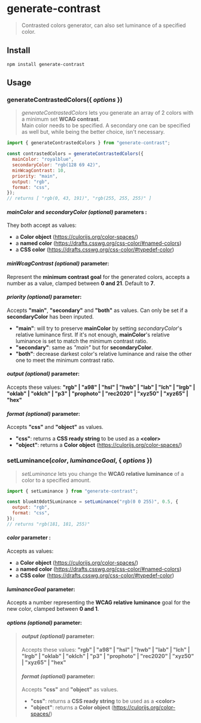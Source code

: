 # generate-contrast

> Contrasted colors generator, can also set luminance of a specified color.

## Install

```shell
npm install generate-contrast
```

## Usage

### generateContrastedColors({ _options_ })

> _generateContrastedColors_ lets you generate an array of 2 colors with a minimum set **WCAG contrast**.
> <br>Main color needs to be specified. A secondary one can be specified as well but, while being the better choice, isn't necessary.

```js
import { generateContrastedColors } from "generate-contrast";

const contrastedColors = generateContrastedColors({
  mainColor: "royalblue",
  secondaryColor: "rgb(128 69 42)",
  minWcagContrast: 10,
  priority: "main",
  output: "rgb",
  format: "css",
});
// returns [ "rgb(0, 43, 191)", "rgb(255, 255, 255)" ]
```

#### _mainColor_ and _secondaryColor (optional)_ parameters :

They both accept as values:

- a **Color object** (https://culorijs.org/color-spaces/)
- a **named color** (https://drafts.csswg.org/css-color/#named-colors)
- a **CSS color** (https://drafts.csswg.org/css-color/#typedef-color)

#### _minWcagContrast (optional)_ parameter:

Represent the **minimum contrast goal** for the generated colors, accepts a number as a value, clamped between **0 and 21**. Default to **7**.

#### _priority (optional)_ parameter:

Accepts **"main"**, **"secondary"** and **"both"** as values. Can only be set if a **secondaryColor** has been inputed.

- **"main"**: will try to preserve **mainColor** by setting _secondaryColor_'s relative luminance first. If it's not enough, **mainColor**'s relative luminance is set to match the minimum contrast ratio.
- **"secondary"**: same as _"main"_ but for **secondaryColor**.
- **"both"**: decrease darkest color's relative luminance and raise the other one to meet the minimum contrast ratio.

#### _output (optional)_ parameter:

Accepts these values:
**"rgb" | "a98" | "hsl" | "hwb" | "lab" | "lch" | "lrgb" | "oklab" | "oklch" | "p3" | "prophoto" | "rec2020" | "xyz50" | "xyz65" | "hex"**

#### _format (optional)_ parameter:

Accepts **"css"** and **"object"** as values.

- **"css"**: returns a **CSS ready string** to be used as a **\<color\>**
- **"object"**: returns a **Color object** (https://culorijs.org/color-spaces/)

### setLuminance(_color_, _luminanceGoal_, { _options_ })

> _setLuminance_ lets you change the **WCAG relative luminance** of a color to a specified amount.

```js
import { setLuminance } from "generate-contrast";

const blueAt0dot5Luminance = setLuminance("rgb(0 0 255)", 0.5, {
  output: "rgb",
  format: "css",
});
// returns "rgb(181, 181, 255)"
```

#### _color_ parameter :

Accepts as values:

- a **Color object** (https://culorijs.org/color-spaces/)
- a **named color** (https://drafts.csswg.org/css-color/#named-colors)
- a **CSS color** (https://drafts.csswg.org/css-color/#typedef-color)

#### _luminanceGoal_ parameter:

Accepts a number representing the **WCAG relative luminance** goal for the new color, clamped between **0 and 1**.

#### _options (optional)_ parameter:

> #### _output (optional)_ parameter:
>
> Accepts these values:
> **"rgb" | "a98" | "hsl" | "hwb" | "lab" | "lch" | "lrgb" | "oklab" | "oklch" | "p3" | "prophoto" | "rec2020" | "xyz50" | "xyz65" | "hex"**
>
> #### _format (optional)_ parameter:
>
> Accepts **"css"** and **"object"** as values.
>
> - **"css"**: returns a **CSS ready string** to be used as a **\<color\>**
> - **"object"**: returns a **Color object** (https://culorijs.org/color-spaces/)
